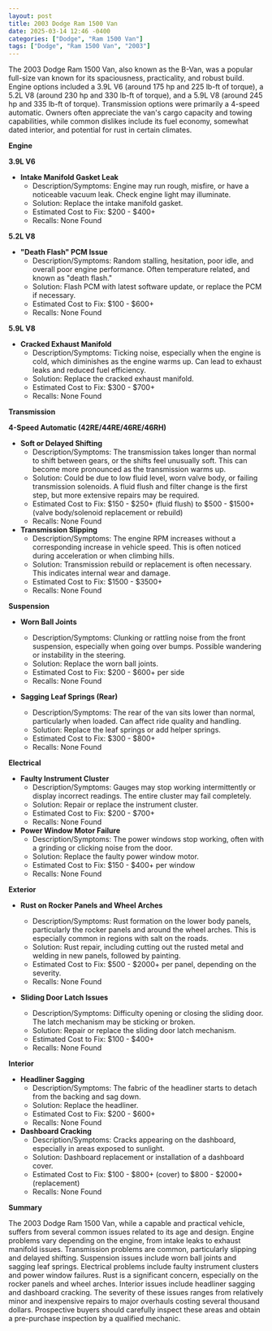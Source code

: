 ```yaml
---
layout: post
title: 2003 Dodge Ram 1500 Van
date: 2025-03-14 12:46 -0400
categories: ["Dodge", "Ram 1500 Van"]
tags: ["Dodge", "Ram 1500 Van", "2003"]
---
```

The 2003 Dodge Ram 1500 Van, also known as the B-Van, was a popular full-size van known for its spaciousness, practicality, and robust build. Engine options included a 3.9L V6 (around 175 hp and 225 lb-ft of torque), a 5.2L V8 (around 230 hp and 330 lb-ft of torque), and a 5.9L V8 (around 245 hp and 335 lb-ft of torque). Transmission options were primarily a 4-speed automatic. Owners often appreciate the van's cargo capacity and towing capabilities, while common dislikes include its fuel economy, somewhat dated interior, and potential for rust in certain climates.

**Engine**

**3.9L V6**

*   **Intake Manifold Gasket Leak**
    *   Description/Symptoms: Engine may run rough, misfire, or have a noticeable vacuum leak. Check engine light may illuminate.
    *   Solution: Replace the intake manifold gasket.
    *   Estimated Cost to Fix: $200 - $400+
    *   Recalls: None Found

**5.2L V8**

*   **"Death Flash" PCM Issue**
    *   Description/Symptoms: Random stalling, hesitation, poor idle, and overall poor engine performance. Often temperature related, and known as "death flash."
    *   Solution: Flash PCM with latest software update, or replace the PCM if necessary.
    *   Estimated Cost to Fix: $100 - $600+
    *   Recalls: None Found

**5.9L V8**

*   **Cracked Exhaust Manifold**
    *   Description/Symptoms: Ticking noise, especially when the engine is cold, which diminishes as the engine warms up. Can lead to exhaust leaks and reduced fuel efficiency.
    *   Solution: Replace the cracked exhaust manifold.
    *   Estimated Cost to Fix: $300 - $700+
    *   Recalls: None Found

**Transmission**

**4-Speed Automatic (42RE/44RE/46RE/46RH)**

*   **Soft or Delayed Shifting**
    *   Description/Symptoms: The transmission takes longer than normal to shift between gears, or the shifts feel unusually soft. This can become more pronounced as the transmission warms up.
    *   Solution: Could be due to low fluid level, worn valve body, or failing transmission solenoids. A fluid flush and filter change is the first step, but more extensive repairs may be required.
    *   Estimated Cost to Fix: $150 - $250+ (fluid flush) to $500 - $1500+ (valve body/solenoid replacement or rebuild)
    *   Recalls: None Found
*   **Transmission Slipping**
    *   Description/Symptoms: The engine RPM increases without a corresponding increase in vehicle speed. This is often noticed during acceleration or when climbing hills.
    *   Solution: Transmission rebuild or replacement is often necessary. This indicates internal wear and damage.
    *   Estimated Cost to Fix: $1500 - $3500+
    *   Recalls: None Found

**Suspension**

*   **Worn Ball Joints**
    *   Description/Symptoms: Clunking or rattling noise from the front suspension, especially when going over bumps. Possible wandering or instability in the steering.
    *   Solution: Replace the worn ball joints.
    *   Estimated Cost to Fix: $200 - $600+ per side
    *   Recalls: None Found

*   **Sagging Leaf Springs (Rear)**
    *   Description/Symptoms: The rear of the van sits lower than normal, particularly when loaded. Can affect ride quality and handling.
    *   Solution: Replace the leaf springs or add helper springs.
    *   Estimated Cost to Fix: $300 - $800+
    *   Recalls: None Found

**Electrical**

*   **Faulty Instrument Cluster**
    *   Description/Symptoms: Gauges may stop working intermittently or display incorrect readings. The entire cluster may fail completely.
    *   Solution: Repair or replace the instrument cluster.
    *   Estimated Cost to Fix: $200 - $700+
    *   Recalls: None Found
*   **Power Window Motor Failure**
    *   Description/Symptoms: The power windows stop working, often with a grinding or clicking noise from the door.
    *   Solution: Replace the faulty power window motor.
    *   Estimated Cost to Fix: $150 - $400+ per window
    *   Recalls: None Found

**Exterior**

*   **Rust on Rocker Panels and Wheel Arches**
    *   Description/Symptoms: Rust formation on the lower body panels, particularly the rocker panels and around the wheel arches. This is especially common in regions with salt on the roads.
    *   Solution: Rust repair, including cutting out the rusted metal and welding in new panels, followed by painting.
    *   Estimated Cost to Fix: $500 - $2000+ per panel, depending on the severity.
    *   Recalls: None Found

*   **Sliding Door Latch Issues**
    *   Description/Symptoms: Difficulty opening or closing the sliding door. The latch mechanism may be sticking or broken.
    *   Solution: Repair or replace the sliding door latch mechanism.
    *   Estimated Cost to Fix: $100 - $400+
    *   Recalls: None Found

**Interior**

*   **Headliner Sagging**
    *   Description/Symptoms: The fabric of the headliner starts to detach from the backing and sag down.
    *   Solution: Replace the headliner.
    *   Estimated Cost to Fix: $200 - $600+
    *   Recalls: None Found
*   **Dashboard Cracking**
    *   Description/Symptoms: Cracks appearing on the dashboard, especially in areas exposed to sunlight.
    *   Solution: Dashboard replacement or installation of a dashboard cover.
    *   Estimated Cost to Fix: $100 - $800+ (cover) to $800 - $2000+ (replacement)
    *   Recalls: None Found

**Summary**

The 2003 Dodge Ram 1500 Van, while a capable and practical vehicle, suffers from several common issues related to its age and design. Engine problems vary depending on the engine, from intake leaks to exhaust manifold issues. Transmission problems are common, particularly slipping and delayed shifting. Suspension issues include worn ball joints and sagging leaf springs. Electrical problems include faulty instrument clusters and power window failures. Rust is a significant concern, especially on the rocker panels and wheel arches. Interior issues include headliner sagging and dashboard cracking. The severity of these issues ranges from relatively minor and inexpensive repairs to major overhauls costing several thousand dollars. Prospective buyers should carefully inspect these areas and obtain a pre-purchase inspection by a qualified mechanic.

